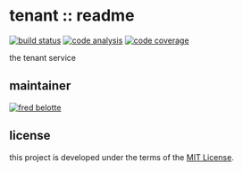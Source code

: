 # tenant :: readme

[![build status](https://dev.azure.com/revaturexyz/arlington/_apis/build/status/housing.tenant?branchName=master)](https://dev.azure.com/revaturexyz/arlington/_build/latest?definitionId=27&branchName=master)
[![code analysis](https://sonarcloud.io/api/project_badges/measure?project=tenantxyz&metric=alert_status)](https://sonarcloud.io/dashboard?id=tenantxyz)
[![code coverage](https://sonarcloud.io/api/project_badges/measure?project=tenantxyz&metric=coverage)](https://sonarcloud.io/dashboard?id=tenantxyz)

the tenant service

## maintainer

[![fred belotte](https://avatars1.githubusercontent.com/u/22018714?s=96&v=4)][fredbelotte-profile-url]

## license

this project is developed under the terms of the [MIT License][mit-license-url].

[fredbelotte-profile-url]: https://github.com/fredbelotte 'FRED BELOTTE'
[mit-license-url]: https://github.com/revaturexyz/housingxyz/blob/master/LICENSE.txt 'MIT LICENSE'
